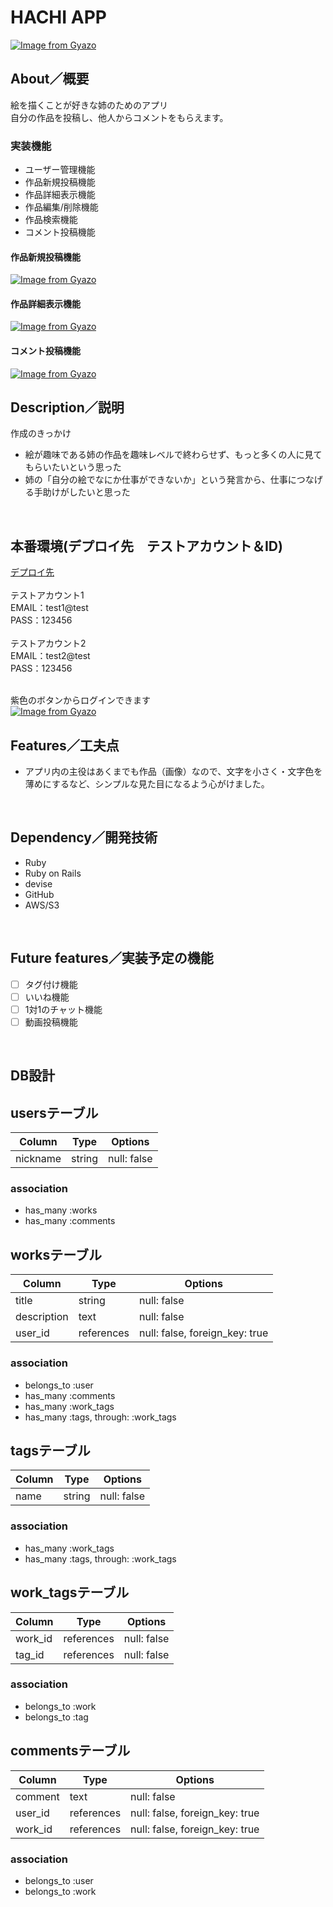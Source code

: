 # HACHI APP


[![Image from Gyazo](https://i.gyazo.com/2f889cba5ab3b9b10089038bd15f956b.gif)](https://gyazo.com/2f889cba5ab3b9b10089038bd15f956b)

## About／概要

絵を描くことが好きな姉のためのアプリ<br>
自分の作品を投稿し、他人からコメントをもらえます。
<br>

### 実装機能
- ユーザー管理機能
- 作品新規投稿機能
- 作品詳細表示機能
- 作品編集/削除機能
- 作品検索機能
- コメント投稿機能

#### 作品新規投稿機能

[![Image from Gyazo](https://i.gyazo.com/221f9bf81e3d3a94afc1ea51837f9b69.gif)](https://gyazo.com/221f9bf81e3d3a94afc1ea51837f9b69)

#### 作品詳細表示機能

[![Image from Gyazo](https://i.gyazo.com/24234592a1dca468f3c6021ed10cfbf5.gif)](https://gyazo.com/24234592a1dca468f3c6021ed10cfbf5)

#### コメント投稿機能

[![Image from Gyazo](https://i.gyazo.com/baaa0d0949f6468f98e4f7f23ad4fad8.gif)](https://gyazo.com/baaa0d0949f6468f98e4f7f23ad4fad8)


## Description／説明

作成のきっかけ
- 絵が趣味である姉の作品を趣味レベルで終わらせず、もっと多くの人に見てもらいたいという思った
- 姉の「自分の絵でなにか仕事ができないか」という発言から、仕事につなげる手助けがしたいと思った
<br>


## 本番環境(デプロイ先　テストアカウント＆ID)

[デプロイ先](https://hachi-app.herokuapp.com/)
<br><br>
テストアカウント1<br>
EMAIL：test1@test<br>
PASS：123456<br>
<br>
テストアカウント2<br>
EMAIL：test2@test<br>
PASS：123456<br>
<br>

紫色のボタンからログインできます
<br>
[![Image from Gyazo](https://i.gyazo.com/478f2245830b5caf322ecbc3c2153655.png)](https://gyazo.com/478f2245830b5caf322ecbc3c2153655)
<br>


## Features／工夫点

- アプリ内の主役はあくまでも作品（画像）なので、文字を小さく・文字色を薄めにするなど、シンプルな見た目になるよう心がけました。
<br>

## Dependency／開発技術

- Ruby
- Ruby on Rails
- devise
- GitHub
- AWS/S3
<br>

## Future features／実装予定の機能

- [ ] タグ付け機能
- [ ] いいね機能
- [ ] 1対1のチャット機能
- [ ] 動画投稿機能
<br>


## DB設計


## usersテーブル
| Column   | Type   | Options     |
| -------- | ------ | ----------- |
| nickname | string | null: false |

### association
- has_many :works
- has_many :comments



## worksテーブル
| Column      | Type       | Options                            |
| ----------- | ---------- | ---------------------------------- |
| title       | string     | null: false                        |
| description | text       | null: false                        |
| user_id     | references | null: false, foreign_key: true     |

### association
- belongs_to :user
- has_many :comments
- has_many :work_tags
- has_many :tags, through: :work_tags



## tagsテーブル
| Column | Type   | Options     |
| ------ | ------ | ----------- |
| name   | string | null: false |

### association
- has_many :work_tags
- has_many :tags, through: :work_tags



## work_tagsテーブル
| Column  | Type       | Options     |
| ------- | ---------- | ----------- |
| work_id | references | null: false |
| tag_id  | references | null: false |

### association
- belongs_to :work
- belongs_to :tag



## commentsテーブル
| Column  | Type       | Options                        |
| ------- | ---------- | ------------------------------ |
| comment | text       | null: false                    |
| user_id | references | null: false, foreign_key: true |
| work_id | references | null: false, foreign_key: true |

### association
- belongs_to :user
- belongs_to :work
